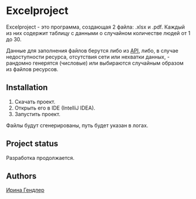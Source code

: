 # Excelproject

Excelproject - это программа, создающая 2 файла: .xlsx и .pdf. Каждый из них содержит таблицу с данными о случайном количестве людей от 1 до 30. 

Данные для заполнения файлов берутся либо из [API](https://randomuser.me/), либо, в случае недоступности ресурса, отсутствия сети или нехватки данных, - рандомно генерятся (числовые) или выбираются случайным образом из файлов ресурсов.

## Installation

1.	Скачать проект.
2.	Открыть его в IDE (IntelliJ IDEA).
3.	Запустить проект. 

Файлы будут сгенерированы, путь будет указан в логах.

## Project status
Разработка продолжается.

## Authors
[Ирина Гендлер](https://github.com/Capri84)
